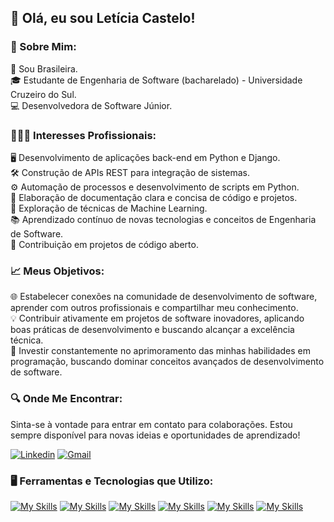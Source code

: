 ## 👋 Olá, eu sou Letícia Castelo!

### 🌟 Sobre Mim:
💚 Sou Brasileira.<br/>
🎓 Estudante de Engenharia de Software (bacharelado) - Universidade Cruzeiro do Sul.<br/>
💻 Desenvolvedora de Software Júnior.<br/>

### 👩🏻‍💻 Interesses Profissionais:
🖥️ Desenvolvimento de aplicações back-end em Python e Django.<br/>
🛠️ Construção de APIs REST para integração de sistemas.<br/>
⚙️ Automação de processos e desenvolvimento de scripts em Python.<br/>
📝 Elaboração de documentação clara e concisa de código e projetos.<br/>
🧠 Exploração de técnicas de Machine Learning.<br/>
📚 Aprendizado contínuo de novas tecnologias e conceitos de Engenharia de Software.<br/>
🤝 Contribuição em projetos de código aberto.<br/>

### 📈 Meus Objetivos:
🌐 Estabelecer conexões na comunidade de desenvolvimento de software, aprender com outros profissionais e compartilhar meu conhecimento.<br/>
💡 Contribuir ativamente em projetos de software inovadores, aplicando boas práticas de desenvolvimento e buscando alcançar a excelência técnica.<br/>
🚀 Investir constantemente no aprimoramento das minhas habilidades em programação, buscando dominar conceitos avançados de desenvolvimento de software.<br/>

### 🔍 Onde Me Encontrar:
Sinta-se à vontade para entrar em contato para colaborações. Estou sempre disponível para novas ideias e oportunidades de aprendizado!

[![Linkedin](https://skillicons.dev/icons?i=linkedin)](https://www.linkedin.com/in/leticiacastelo/)
[![Gmail](https://skillicons.dev/icons?i=gmail)](mailto:leticiacastelo.dev@gmail.com)

### 🖥️ Ferramentas e Tecnologias que Utilizo:

[![My Skills](https://skillicons.dev/icons?i=obsidian)](https://diolinux.com.br/video/obsidian-aplicativo-de-anotacoes-cerebro.html)
[![My Skills](https://skillicons.dev/icons?i=notion)](https://tecnoblog.net/responde/o-que-e-e-como-usar-o-notion-guia-para-iniciantes/)
[![My Skills](https://skillicons.dev/icons?i=vscode)](https://visualstudio.microsoft.com/pt-br/#vscode-section)
[![My Skills](https://skillicons.dev/icons?i=python)](https://www.alura.com.br/artigos/python)
[![My Skills](https://skillicons.dev/icons?i=django)](https://www.alura.com.br/artigos/django-framework)
[![My Skills](https://skillicons.dev/icons?i=bootstrap)](https://www.alura.com.br/artigos/bootstrap)


